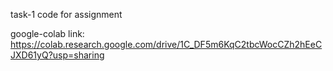 task-1 code for assignment

google-colab link:
https://colab.research.google.com/drive/1C_DF5m6KqC2tbcWocCZh2hEeCJXD61yQ?usp=sharing
